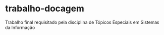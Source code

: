 # trabalho-docagem
Trabalho final requisitado pela disciplina de Tópicos Especiais em Sistemas da Informação
